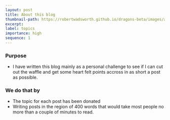 ```yaml
---
layout: post
title: About this blog
thumbnail-path: https://robertwadsworth.github.io/dragons-beta/images/about_blog.png
excerpt: 
label: topics
importance: high
sequence: 1
---
```


### Purpose

- I have written this blog mainly as a personal challenge to see if I can cut out the waffle and get some heart felt points accross in as short a post as possible.

### We do that by

- The topic for each post has been donated
- Writing posts in the region of 400 words that would take most people no more than a couple of minutes to read.




